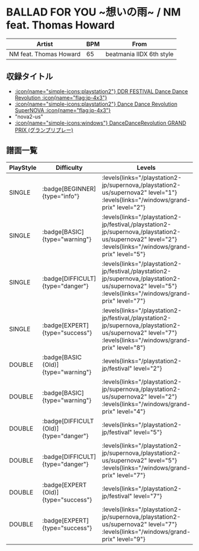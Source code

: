 # BALLAD FOR YOU \~想いの雨\~ / NM feat. Thomas Howard

|Artist|BPM|From|
|------|---|----|
|NM feat. Thomas Howard|65|beatmania IIDX 6th style|

## 収録タイトル

- [:icon{name="simple-icons:playstation2"} DDR FESTIVAL Dance Dance Revolution :icon{name="flag:jp-4x3"}](/playstation2-jp/festival)
- [:icon{name="simple-icons:playstation2"} Dance Dance Revolution SuperNOVA :icon{name="flag:jp-4x3"}](/playstation2-jp/supernova)
- "nova2-us"
- [:icon{name="simple-icons:windows"} DanceDanceRevolution GRAND PRIX (グランプリプレー)](/windows/grand-prix)

## 譜面一覧

|PlayStyle|Difficulty|Levels|Notes|Movie|
|---------|----------|------|-----|-----|
|SINGLE| :badge[BEGINNER]{type="info"}| :levels{links="/playstation2-jp/supernova,/playstation2-us/supernova2" level="1"} :levels{links="/windows/grand-prix" level="2"}|52/0||
|SINGLE| :badge[BASIC]{type="warning"}| :levels{links="/playstation2-jp/festival,/playstation2-jp/supernova,/playstation2-us/supernova2" level="2"} :levels{links="/windows/grand-prix" level="5"}|104/10||
|SINGLE| :badge[DIFFICULT]{type="danger"}| :levels{links="/playstation2-jp/festival,/playstation2-jp/supernova,/playstation2-us/supernova2" level="5"} :levels{links="/windows/grand-prix" level="7"}|150/27||
|SINGLE| :badge[EXPERT]{type="success"}| :levels{links="/playstation2-jp/festival,/playstation2-jp/supernova,/playstation2-us/supernova2" level="7"} :levels{links="/windows/grand-prix" level="8"}|212/26||
|DOUBLE| :badge[BASIC (Old)]{type="warning"}| :levels{links="/playstation2-jp/festival" level="2"}|102/11||
|DOUBLE| :badge[BASIC]{type="warning"}| :levels{links="/playstation2-jp/supernova,/playstation2-us/supernova2" level="2"} :levels{links="/windows/grand-prix" level="4"}|75/9||
|DOUBLE| :badge[DIFFICULT (Old)]{type="danger"}| :levels{links="/playstation2-jp/festival" level="5"}|155/7||
|DOUBLE| :badge[DIFFICULT]{type="danger"}| :levels{links="/playstation2-jp/supernova,/playstation2-us/supernova2" level="5"} :levels{links="/windows/grand-prix" level="7"}|164/8||
|DOUBLE| :badge[EXPERT (Old)]{type="success"}| :levels{links="/playstation2-jp/festival" level="7"}|208/6||
|DOUBLE| :badge[EXPERT]{type="success"}| :levels{links="/playstation2-jp/supernova,/playstation2-us/supernova2" level="7"} :levels{links="/windows/grand-prix" level="9"}|245/21||
